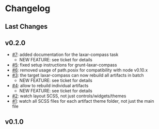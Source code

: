 # Changelog

## Last Changes


## v0.2.0

- [#7](https://github.com/LaxarJS/grunt-laxar-compass/issues/7): added documentation for the laxar-compass task
    + NEW FEATURE: see ticket for details
- [#5](https://github.com/LaxarJS/grunt-laxar-compass/issues/5): fixed setup instructions for grunt-laxar-compass
- [#6](https://github.com/LaxarJS/grunt-laxar-compass/issues/6): removed usage of path.posix for compatibility with node v0.10.x
- [#3](https://github.com/LaxarJS/grunt-laxar-compass/issues/3): the target laxar-compass can now rebuild all artifacts in batch
    + NEW FEATURE: see ticket for details
- [#4](https://github.com/LaxarJS/grunt-laxar-compass/issues/4): allow to rebuild individual artifacts
    + NEW FEATURE: see ticket for details
- [#2](https://github.com/LaxarJS/grunt-laxar-compass/issues/2): watch layout SCSS, not just controls/widgets/themes
- [#1](https://github.com/LaxarJS/grunt-laxar-compass/issues/1): watch all SCSS files for each artifact theme folder, not just the main file


## v0.1.0
